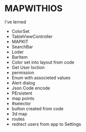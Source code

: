 # MAPWITHIOS

I've lerned

- ColorSet
- TableViewController
- MAPKIT
- SearchBar
- Loder
- BarItem
- Color set into layout from code
- Get User loction
- permission
- Enum with associeted values
- Alert dialog
- Json Code encode
- PErsistent 
- map points
- #selector
- button created from code
- 3d map
- routes
- redrect users from app to Settings
